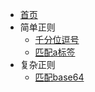 * [首页](guide)
* 简单正则
  * [千分位逗号](easy/tho_comma.md)
  * [匹配a标签](easy/a_href.md)
* 复杂正则
  * [匹配base64](complex/base64)